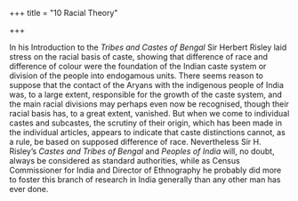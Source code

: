 +++
title = "10 Racial Theory"

+++

In his Introduction to the *Tribes and Castes of Bengal* Sir Herbert Risley laid stress on the racial basis of caste, showing that difference of race and difference of colour were the foundation of the Indian caste system or division of the people into endogamous units. There seems reason to suppose that the contact of the Aryans with the indigenous people of India was, to a large extent, responsible for the growth of the caste system, and the main racial divisions may perhaps even now be recognised, though their racial basis has, to a great extent, vanished. But when we come to individual castes and subcastes, the scrutiny of their origin, which has been made in the individual articles, appears to indicate that caste distinctions cannot, as a rule, be based on supposed difference of race. Nevertheless Sir H. Risley’s *Castes and Tribes of Bengal* and *Peoples of India* will, no doubt, always be considered as standard authorities, while as Census Commissioner for India and Director of Ethnography he probably did more to foster this branch of research in India generally than any other man has ever done. 

